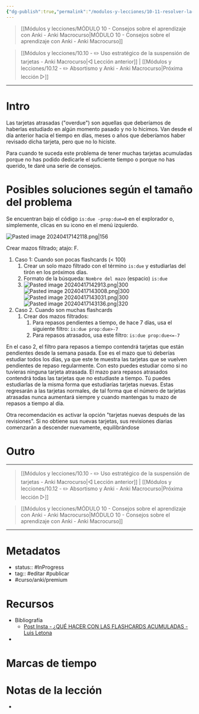 ```yaml
---
{"dg-publish":true,"permalink":"/modulos-y-lecciones/10-11-resolver-la-acumulacion-de-tarjetas-en-un-mazo-anki-macrocurso/","noteIcon":"","updated":"2024-05-22T13:35:05.382+02:00"}
---
```



> [[Módulos y lecciones/MÓDULO 10 - Consejos sobre el aprendizaje con Anki - Anki Macrocurso\|MÓDULO 10 - Consejos sobre el aprendizaje con Anki - Anki Macrocurso]]

> [[Módulos y lecciones/10.10 - ✏️ Uso estratégico de la suspensión de tarjetas - Anki Macrocurso\|◁ Lección anterior]] | [[Módulos y lecciones/10.12 - ✏️ Absortismo y Anki - Anki Macrocurso\|Próxima lección ▷]]

---

# Intro
Las tarjetas atrasadas ("overdue") son aquellas que deberíamos de haberlas estudiado en algún momento pasado y no lo hicimos. Van desde el día anterior hacia el tiempo en días, meses o años que deberíamos haber revisado dicha tarjeta, pero que no lo hiciste.

Para cuando te suceda este problema de tener muchas tarjetas acumuladas porque no has podido dedicarle el suficiente tiempo o porque no has querido, te daré una serie de consejos.

# Posibles soluciones según el tamaño del problema
Se encuentran bajo el código `is:due -prop:due=0` en el explorador o, simplemente, clicas en su icono en el menú izquierdo.

![Pasted image 20240417142118.png|156](/img/user/ANEXOS/Pasted%20image%2020240417142118.png)

Crear mazos filtrado; atajo: F.

1. Caso 1: Cuando son pocas flashcards (< 100)
	1. Crear un solo mazo filtrado con el término `is:due` y estudiarlas del tirón en los próximos días.
	2. Formato de la búsqueda: `Nombre del mazo` (espacio) `is:due`
	3. ![Pasted image 20240417142913.png|300](/img/user/ANEXOS/Pasted%20image%2020240417142913.png) ![Pasted image 20240417143008.png|300](/img/user/ANEXOS/Pasted%20image%2020240417143008.png) ![Pasted image 20240417143031.png|300](/img/user/ANEXOS/Pasted%20image%2020240417143031.png) ![Pasted image 20240417143136.png|320](/img/user/ANEXOS/Pasted%20image%2020240417143136.png)
2. Caso 2. Cuando son muchas flashcards
	1. Crear dos mazos filtrados:
		1. Para repasos pendientes a tiempo, de hace 7 días, usa el siguiente filtro: `is:due prop:due>-7`
		2. Para repasos atrasados, usa este filtro: `is:due prop:due<=-7`

En el caso 2, el filtro para repasos a tiempo contendrá tarjetas que están pendientes desde la semana pasada. Ese es el mazo que tú deberías estudiar todos los días, ya que este te muestra las tarjetas que se vuelven pendientes de repaso regularmente. Con esto puedes estudiar como si no tuvieras ninguna tarjeta atrasada. El mazo para repasos atrasados contendrá todas las tarjetas que no estudiaste a tiempo. Tú puedes estudiarlas de la misma forma que estudiarías tarjetas nuevas. Estas regresarán a las tarjetas normales, de tal forma que el número de tarjetas atrasadas nunca aumentará siempre y cuando mantengas tu mazo de repasos a tiempo al día.

Otra recomendación es activar la opción "tarjetas nuevas después de las revisiones". Si no obtiene sus nuevas tarjetas, sus revisiones diarias comenzarán a descender nuevamente, equilibrándose

# Outro

---

> [[Módulos y lecciones/10.10 - ✏️ Uso estratégico de la suspensión de tarjetas - Anki Macrocurso\|◁ Lección anterior]] | [[Módulos y lecciones/10.12 - ✏️ Absortismo y Anki - Anki Macrocurso\|Próxima lección ▷]]

> [[Módulos y lecciones/MÓDULO 10 - Consejos sobre el aprendizaje con Anki - Anki Macrocurso\|MÓDULO 10 - Consejos sobre el aprendizaje con Anki - Anki Macrocurso]]

---

# Metadatos
- status:: #InProgress  
- tag:: #editar  #publicar 
- #curso/anki/premium

# Recursos
- Bibliografía
	- [Post Insta - ¿QUÉ HACER CON LAS FLASHCARDS ACUMULADAS - Luis Letona](https://www.instagram.com/p/CfFaAjupbKJ/?hl=es&img_index=10)
- 

# Marcas de tiempo


# Notas de la lección
- 